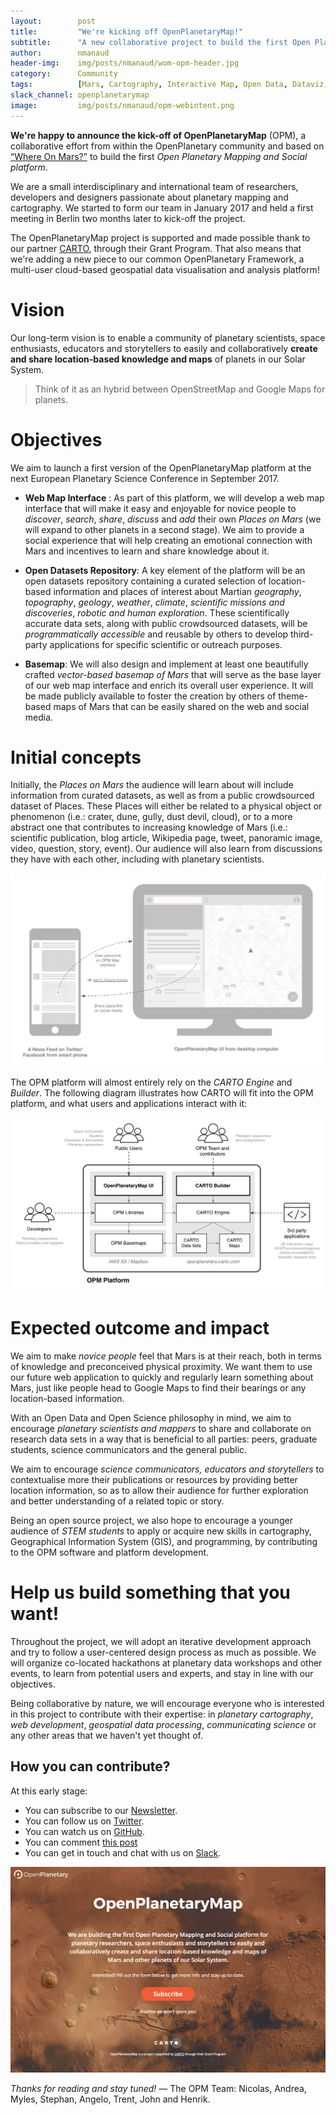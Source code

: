 ```yaml
---
layout:        post
title:         "We're kicking off OpenPlanetaryMap!"
subtitle:      "A new collaborative project to build the first Open Planetary Mapping and Social platform"
author:        nmanaud
header-img:    img/posts/nmanaud/wom-opm-header.jpg
category:      Community
tags:          [Mars, Cartography, Interactive Map, Open Data, Dataviz, Storytelling, OPM]
slack_channel: openplanetarymap
image:         img/posts/nmanaud/opm-webintent.png
---
```


**We're happy to announce the kick-off of OpenPlanetaryMap** (OPM), a collaborative effort from within the OpenPlanetary community and based on [“Where On Mars?”](http://openplanetary.co/blog/community/whereonmars-opm.html) to build the first *Open Planetary Mapping and Social platform*.

We are a small interdisciplinary and international team of researchers, developers and designers passionate about planetary mapping and cartography. We started to form our team in January 2017 and held a first meeting in Berlin two months later to kick-off the project.

The OpenPlanetaryMap project is supported and made possible thank to our partner [CARTO](https://carto.com), through their Grant Program. That also means that we're adding a new piece to our common OpenPlanetary Framework, a multi-user cloud-based geospatial data visualisation and analysis platform!

# Vision

Our long-term vision is to enable a community of planetary scientists, space enthusiasts, educators and storytellers to easily and collaboratively **create and share location-based knowledge and maps** of planets in our Solar System.

> Think of it as an hybrid between OpenStreetMap and Google Maps for planets.

# Objectives

We aim to launch a first version of the OpenPlanetaryMap platform at the next European Planetary Science Conference in September 2017.

- **Web Map Interface** : As part of this platform, we will develop a web map interface that will make it easy and enjoyable for novice people to *discover*, *search*, *share*, *discuss* and *add* their own *Places on Mars* (we will expand to other planets in a second stage). We aim to provide a social experience that will help creating an emotional connection with Mars and incentives to learn and share knowledge about it.

- **Open Datasets Repository**: A key element of the platform will be an open datasets repository containing a curated selection of location-based information and places of interest about Martian *geography*, *topography*, *geology*, *weather*, *climate*, *scientific missions and discoveries*, *robotic and human exploration*. These scientifically accurate data sets, along with public crowdsourced datasets, will be *programmatically accessible* and reusable by others to develop third-party applications for specific scientific or outreach purposes.

- **Basemap**: We will also design and implement at least one beautifully crafted *vector-based basemap of Mars* that will serve as the base layer of our web map interface and enrich its overall user experience. It will be made publicly available to foster the creation by others of theme-based maps of Mars that can be easily shared on the web and social media.

# Initial concepts

Initially, the *Places on Mars* the audience will learn about will include information from curated datasets, as well as from a public crowdsourced dataset of Places. These Places will either be related to a physical object or phenomenon (i.e.: crater, dune, gully, dust devil, cloud), or to a more abstract one that contributes to increasing knowledge of Mars (i.e.: scientific publication, blog article, Wikipedia page, tweet, panoramic image, video, question, story, event). Our audience will also learn from discussions they have with each other, including with planetary scientists.

![opm-ui-sharing-concept](/img/posts/nmanaud/opm-ui-sharing-concept.png)

The OPM platform will almost entirely rely on the *CARTO Engine* and *Builder*. The following diagram illustrates how CARTO will fit into the OPM platform, and what users and applications interact with it:

![opm-concept-map](/img/posts/nmanaud/opm-concept-map.png)

# Expected outcome and impact

We aim to make *novice people* feel that Mars is at their reach, both in terms of knowledge and preconceived physical proximity. We want them to use our future web application to quickly and regularly learn something about Mars, just like people head to Google Maps to find their bearings or any location-based information.

With an Open Data and Open Science philosophy in mind, we aim to encourage *planetary scientists and mappers* to share and collaborate on research data sets in a way that is beneficial to all parties: peers, graduate students, science communicators and the general public.

We aim to encourage *science communicators, educators and storytellers* to contextualise more their publications or resources by providing better location information, so as to allow their audience for further exploration and better understanding of a related topic or story.

Being an open source project, we also hope to encourage a younger audience of *STEM students* to apply or acquire new skills in cartography, Geographical Information System (GIS), and programming, by contributing to the OPM software and platform development.

# Help us build something that you want!

Throughout the project, we will adopt an iterative development approach and try to follow a user-centered design process as much as possible. We will organize co-located hackathons at planetary data workshops and other events, to learn from potential users and experts, and stay in line with our objectives.

Being collaborative by nature, we will encourage everyone who is interested in this project to contribute with their expertise: in *planetary cartography*, *web development*, *geospatial data processing*, *communicating science* or any other areas that we haven't yet thought of.

## How you can contribute?

At this early stage:

- You can subscribe to our [Newsletter](http://openplanetarymap.org).
- You can follow us on [Twitter](https://twitter/opmteam).
- You can watch us on [GitHub](https://github.com/openplanetary/opm).
- You can comment [this post](#disqus_thread)
- You can get in touch and chat with us on [Slack](https://openplanetary.slack.com/messages/openplanetarymap).

[![openplanetarymap.org](/img/posts/nmanaud/opm-screenshot.png "OpenPlanetaryMap")](http://openplanetarymap.org)

*Thanks for reading and stay tuned!*
— The OPM Team: Nicolas, Andrea, Myles, Stephan, Angelo, Trent, John and Henrik.
